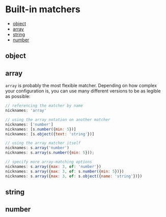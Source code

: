 # Built-in matchers

- [object](#)
- [array](#)
- [string](#)
- [number](#)

## object

## array

`array` is probably the most flexible matcher.
Depending on how complex your configuration is,
you can use many different versions to be as legible as possible:

```js
// referencing the matcher by name
nicknames: 'array'

// using the array notation on another matcher
nicknames: ['number']
nicknames: [s.number({min: 5})]
nicknames: [s.object({text: 'string'})]

// using the array matcher itself
nicknames: s.array('number')
nicknames: s.array(s.number({min: 5}));

// specify more array-matching options
nicknames: s.array({max: 3, of: 'number'})
nicknames: s.array({max: 3, of: s.number({min: 5})})
nicknames: s.array({max: 3, of: s.object({name: 'string'})})
```

## string

## number
